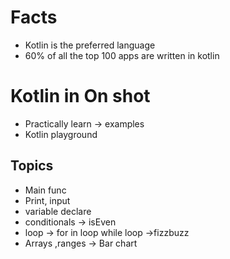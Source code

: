 # Facts
* Kotlin is the preferred language
* 60% of all the top 100 apps are written in kotlin


# Kotlin in On shot
* Practically learn -> examples
* Kotlin playground 
## Topics 
* Main func 
* Print, input
* variable declare   
* conditionals -> isEven
* loop -> for in loop while loop ->fizzbuzz
* Arrays ,ranges  -> Bar chart 